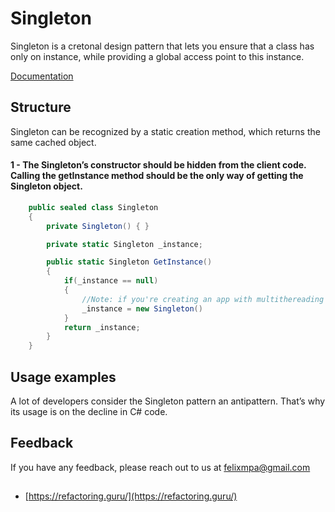 ﻿# Singleton

Singleton is a cretonal design pattern that lets you ensure that a class has only on instance, while providing a global access point to this instance.


[Documentation](https://refactoring.guru/design-patterns)

## Structure

Singleton can be recognized by a static creation method, which returns the same cached object.

#### 1  - The Singleton’s constructor should be hidden from the client code. Calling the getInstance method should be the only way of getting the Singleton object.

```csharp
    public sealed class Singleton
    {
        private Singleton() { }

        private static Singleton _instance;

        public static Singleton GetInstance()
        {
            if(_instance == null) 
            {
                //Note: if you're creating an app with multithereading support, you should place a thread lock here
                _instance = new Singleton()
            }
            return _instance;
        }
    }
```

## Usage examples

 A lot of developers consider the Singleton pattern an antipattern. That’s why its usage is on the decline in C# code.

## Feedback

If you have any feedback, please reach out to us at felixmpa@gmail.com

## 

- [https://refactoring.guru/](https://refactoring.guru/)

